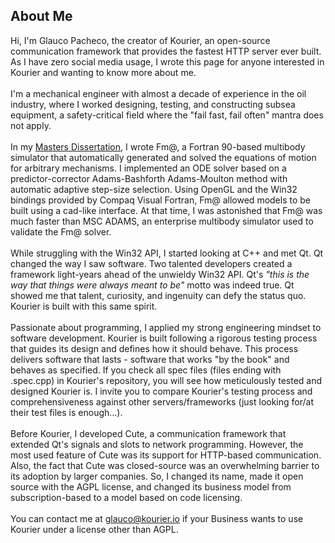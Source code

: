 ## About Me

Hi, I'm Glauco Pacheco, the creator of Kourier, an open-source communication framework that provides the fastest HTTP server ever built. As I have zero social media usage, I wrote this page for anyone interested in Kourier and wanting to know more about me.
<br /><br />
I'm a mechanical engineer with almost a decade of experience in the oil industry, where I worked designing, testing, and constructing subsea equipment, a safety-critical field where the "fail fast, fail often" mantra does not apply.
<br /><br />
In my [Masters Dissertation](https://kourier.io/files/dissertation.pdf), I wrote Fm@, a Fortran 90-based multibody simulator that automatically generated and solved the equations of motion for arbitrary mechanisms. I implemented an ODE solver based on a predictor-corrector Adams-Bashforth Adams-Moulton method with automatic adaptive step-size selection. Using OpenGL and the Win32 bindings provided by Compaq Visual Fortran, Fm@ allowed models to be built using a cad-like interface. At that time, I was astonished that Fm@ was much faster than MSC ADAMS, an enterprise multibody simulator used to validate the Fm@ solver.
<br /><br />
While struggling with the Win32 API, I started looking at C++ and met Qt. Qt changed the way I saw software. Two talented developers created a framework light-years ahead of the unwieldy Win32 API. Qt's *"this is the way that things were always meant to be"* motto was indeed true. Qt showed me that talent, curiosity, and ingenuity can defy the status quo. Kourier is built with this same spirit.
<br /><br />
Passionate about programming, I applied my strong engineering mindset to software development. Kourier is built following a rigorous testing process that guides its design and defines how it should behave. This process delivers software that lasts - software that works "by the book" and behaves as specified. If you check all spec files (files ending with .spec.cpp) in Kourier's repository, you will see how meticulously tested and designed Kourier is. I invite you to compare Kourier's testing process and comprehensiveness against other servers/frameworks (just looking for/at their test files is enough...).
<br /><br />
Before Kourier, I developed Cute, a communication framework that extended Qt's signals and slots to network programming. However, the most used feature of Cute was its support for HTTP-based communication. Also, the fact that Cute was closed-source was an overwhelming barrier to its adoption by larger companies. So, I changed its name, made it open source with the AGPL license, and changed its business model from subscription-based to a model based on code licensing.
<br /><br />
You can contact me at glauco@kourier.io if your Business wants to use Kourier under a license other than AGPL.

